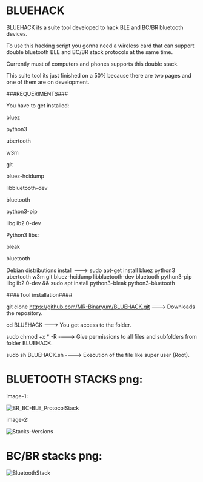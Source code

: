 # BLUEHACK

BLUEHACK its a suite tool developed to hack BLE and BC/BR bluetooth devices.

To use this hacking script you gonna need a wireless card that can support double bluetooth BLE and BC/BR stack protocols at the same time.

Currently must of computers and phones supports this double stack.

This suite tool its just finished on a 50% because there are two pages and one of them are on development.

###REQUERIMENTS###

You have to get installed:

bluez 

python3 

ubertooth 

w3m 

git 

bluez-hcidump 

libbluetooth-dev 

bluetooth 

python3-pip 

libglib2.0-dev 

Python3 libs:

bleak 

bluetooth


Debian distributions install ---> sudo apt-get install bluez python3 ubertooth w3m git bluez-hcidump libbluetooth-dev bluetooth python3-pip libglib2.0-dev && sudo apt install python3-bleak python3-bluetooth

####Tool installation####

git clone https://github.com/MR-Binaryum/BLUEHACK.git ---> Downloads the repository.

cd BLUEHACK ---> You get access to the folder.

sudo chmod +x * -R  ----> Give permissions to all files and subfolders from folder BLUEHACK.

sudo sh BLUEHACK.sh ----> Execution of the file like super user (Root).

# BLUETOOTH STACKS png:

image-1:

![BR_BC-BLE_ProtocolStack](https://github.com/user-attachments/assets/c15d5220-ac40-4496-af96-e64c86c54014)

image-2:

![Stacks-Versions](https://github.com/user-attachments/assets/7820ea41-8146-469c-93cf-016802e2a2bb)

# BC/BR stacks png:

![BluetoothStack](https://github.com/user-attachments/assets/ac8d8e66-523d-4787-b079-b8fc656f4c51)



